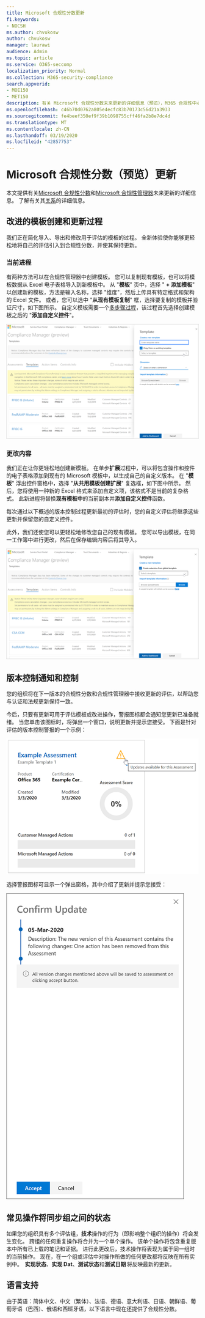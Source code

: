 ```yaml
---
title: Microsoft 合规性分数更新
f1.keywords:
- NOCSH
ms.author: chvukosw
author: chvukosw
manager: laurawi
audience: Admin
ms.topic: article
ms.service: O365-seccomp
localization_priority: Normal
ms.collection: M365-security-compliance
search.appverid:
- MOE150
- MET150
description: 有关 Microsoft 合规性分数未来更新的详细信息（预览），M365 合规性中心中的一项功能，可帮助简化和自动化风险评估。
ms.openlocfilehash: c46b70d0762a805e4ecfc83b70173c56d21a3933
ms.sourcegitcommit: fe4beef350ef9f39b1098755cff46fa2b8e7dc4d
ms.translationtype: MT
ms.contentlocale: zh-CN
ms.lasthandoff: 03/19/2020
ms.locfileid: "42857753"
---
```

# <a name="microsoft-compliance-score-preview-updates"></a>Microsoft 合规性分数（预览）更新

 本文提供有关[Microsoft 合规性分数](compliance-score.md)和[Microsoft 合规性管理器](compliance-manager-overview.md)未来更新的详细信息。 了解有关其[关系](compliance-score-release-notes.md#compliance-score-relationship-to-compliance-manager)的详细信息。

## <a name="improved-template-creation-and-update-processes"></a>改进的模板创建和更新过程

我们正在简化导入、导出和修改用于评估的模板的过程。 全新体验使你能够更轻松地将自己的评估引入到合规性分数，并使其保持更新。

### <a name="the-current-process"></a>当前进程

有两种方法可以在合规性管理器中创建模板。 您可以复制现有模板，也可以将模板数据从 Excel 电子表格导入到新模板中。 从 "**模板**" 页中，选择 " **+ 添加模板**" 以创建新的模板，方法是输入名称，选择 "维度"，然后上传具有特定格式和架构的 Excel 文件。 或者，您可以选中 "**从现有模板复制**" 框，选择要复制的模板并验证尺寸，如下图所示。 自定义模板需要一个[多步骤过程](working-with-compliance-manager.md#templates)，该过程首先选择创建模板之后的 "**添加自定义控件**"。

![合规性分数-仪表板](../media/compliance-score-template-update-old.png "当前模板复制过程")

### <a name="whats-changing"></a>更改内容

我们正在让你更轻松地创建新模板。 在单步**扩展**过程中，可以将包含操作和控件的电子表格添加到现有的 Microsoft 模板中，以生成自己的自定义版本。 在 "**模板**" 浮出控件窗格中，选择 "**从共用模板创建扩展**" 复选框，如下图中所示。 然后，您将使用一种新的 Excel 格式来添加自定义项，该格式不是当前的复杂格式。 此新进程将替换**现有模板中**的当前副本并**添加自定义控件**函数。

每次通过以下概述的版本控制过程更新最初的评估时，您的自定义评估将继承这些更新并保留您的自定义控件。

此外，我们还使您可以更轻松地修改您自己的现有模板。 您可以导出模板，在同一工作簿中进行更改，然后在保存编辑内容后将其导入。

![合规性分数-仪表板](../media/compliance-score-template-update-new.png "新模板创建过程")

## <a name="versioning-notice-and-control"></a>版本控制通知和控制

您的组织将在下一版本的合规性分数和合规性管理器中接收更新的评估，以帮助您与认证和法规更新保持一致。

今后，只要有更新可用于评估模板或改进操作，警报图标都会通知您更新已准备就绪。 当您单击该图标时，将弹出一个窗口，说明更新并提示您接受。 下面是针对评估的版本控制警报的一个示例：

![合规性分数-版本控制警报](../media/compliance-score-assessment-version.png "评估版本更新警报")

选择警报图标可显示一个弹出窗格，其中介绍了更新并提示您接受：

![合规性分数-版本化飞出](../media/compliance-score-assessment-version-accept.png "评估更新确认窗格")

## <a name="common-actions-will-synch-status-across-groups"></a>常见操作将同步组之间的状态

如果您的组织具有多个评估组，**技术**操作的行为（即影响整个组织的操作）将会发生变化。 跨组的任何重复操作将合并为一个单个操作。 该单个操作将包含重复版本中所有已上载的笔记和证据。 进行此更改后，技术操作将表现为属于同一组时的当前操作。 现在，在一个组或评估中对操作所做的任何更改都将反映在所有实例中。  **实现状态**、**实现 Dat**、**测试状态**和**测试日期** 将反映最新的更新。

## <a name="language-support"></a>语言支持

由于英语：简体中文、中文（繁体）、法语、德语、意大利语、日语、朝鲜语、葡萄牙语（巴西）、俄语和西班牙语，以下语言中现在还提供了合规性分数。

